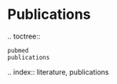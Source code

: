 Publications
================================


.. toctree::

    pubmed
    publications

.. index:: literature, publications